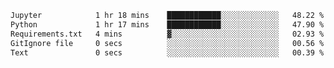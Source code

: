 <!--START_SECTION:waka-->

```txt
Jupyter            1 hr 18 mins    ████████████░░░░░░░░░░░░░   48.22 %
Python             1 hr 17 mins    ████████████░░░░░░░░░░░░░   47.90 %
Requirements.txt   4 mins          ▓░░░░░░░░░░░░░░░░░░░░░░░░   02.93 %
GitIgnore file     0 secs          ░░░░░░░░░░░░░░░░░░░░░░░░░   00.56 %
Text               0 secs          ░░░░░░░░░░░░░░░░░░░░░░░░░   00.39 %
```

<!--END_SECTION:waka-->
